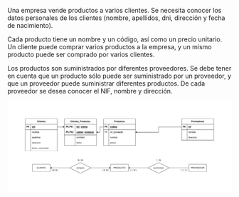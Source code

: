 Una empresa vende productos a varios clientes. Se necesita conocer los datos personales de los clientes (nombre, apellidos, dni, dirección y fecha de nacimiento).

Cada producto tiene un nombre y un código, así como un precio unitario. Un cliente puede comprar varios productos a la empresa, y un mismo producto puede ser comprado por varios clientes.

Los productos son suministrados por diferentes proveedores. Se debe tener en cuenta que un producto sólo puede ser suministrado por un proveedor, y que un proveedor puede suministrar diferentes productos. De cada proveedor se desea conocer el NIF, nombre y dirección.

<picture>
    <source media="(prefers-color-scheme: dark)" srcset="https://raw.githubusercontent.com/FJrodafo/University/main/DAW/BAE/Extras/T01_Supermercado/Assets/Dark.svg">
    <img alt="Supermercado" src="https://raw.githubusercontent.com/FJrodafo/University/main/DAW/BAE/Extras/T01_Supermercado/Assets/Light.svg">
</picture>